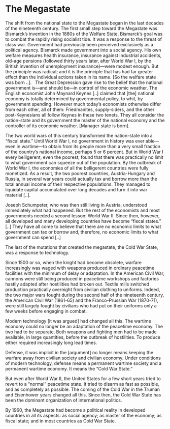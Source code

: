 # The Megastate

The shift from the national state to the Megastate began in the last
decades of the nineteenth century. The first small step toward the
Megastate was Bismarck’s invention in the 1880s of the Welfare
State. Bismarck’s goal was to combat the rapidly rising socialist
tide. It was a response to the threat of class war. Government had
previously been perceived exclusively as a political agency. Bismarck
made government into a social agency. His own welfare measures health
insurance, insurance against industrial accidents, old-age pensions
(followed thirty years later, after World War I, by the British
invention of unemployment insurance)—were modest enough. But the
principle was radical; and it is the principle that has had far
greater effect than the individual actions taken in its name. [So the
welfare state was born ..].    The Great Depression gave rise to the
belief that the national government is—and should be—in control of the
economic weather. The English economist John Maynard Keynes [..]
claimed that [the] national economy is totally determined by
governmental policy, to whit, by government spending. However much
today’s economists otherwise differ from each other, all of them:
Friedmanites, supply-siders, and the other post-Keynesians all follow
Keynes in these two tenets. They all consider the nation-state and its
government the master of the national economy and the controller of
its economic weather. [Manager state is born].

The two world wars of this century transformed the nation-state into a
“fiscal state.” Until World War I, no government in history was ever
able—even in wartime—to obtain from its people more than a very small
fraction of the country’s national income, perhaps 5 or 6 percent. But
in World War I every belligerent, even the poorest, found that there
was practically no limit to what government can squeeze out of the
population. By the outbreak of World War I, the economies of all the
belligerent countries were fully monetized. As a result, the two
poorest countries, Austria-Hungary and Russia, in several war years
could actually tax and borrow more than the total annual income of
their respective populations. They managed to liquidate capital
accumulated over long decades and turn it into war materiel [..].

Joseph Schumpeter, who was then still living in Austria, understood
immediately what had happened. But the rest of the economists and most
governments needed a second lesson: World War II. Since then, however,
all developed and many developing countries have become “fiscal
states.” [..] They have all come to believe that there are no economic
limits to what government can tax or borrow and, therefore, no
economic limits to what government can spend [..]

The last of the mutations that created the megastate, the Cold War
State, was a response to technology.

Since 1500 or so, when the knight had become obsolete, warfare
increasingly was waged with weapons produced in ordinary peacetime
facilities with the minimum of delay or adaptation. In the American
Civil War, cannons were still being produced in peacetime workshops
and factories hastily adapted after hostilities had broken
out. Textile mills switched production practically overnight from
civilian clothing to uniforms. Indeed, the two major wars fought
during the second half of the nineteenth century, the American Civil
War (1861-65) and the Franco-Prussian War (1870-71), were still
largely fought by civilians who had put on their uniforms only a few
weeks before engaging in combat.

Modern technology [it was argued] had changed all this. The wartime
economy could no longer be an adaptation of the peacetime economy. The
two had to be separate. Both weapons and fighting men had to be made
available, in large quantities, before the outbreak of hostilities. To
produce either required increasingly long lead times.

Defense, it was implicit in the [argument] no longer means keeping the
warfare away from civilian society and civilian economy. Under
conditions of modern technology, defense means a permanent wartime
society and a permanent wartime economy. It means the “Cold War
State.”

But even after World War II, the United States for a few short years
tried to revert to a “normal” peacetime state. It tried to disarm as
fast as possible, and as completely as possible. The coming of the
Cold War in the Truman and Eisenhower years changed all this. Since
then, the Cold War State has been the dominant organization of
international politics.

By 1960, the Megastate had become a political reality in developed
countries in all its aspects: as social agency; as master of the
economy; as fiscal state; and in most countries as Cold War State.
